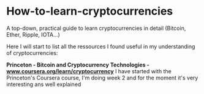 # How-to-learn-cryptocurrencies
A top-down, practical guide to learn cryptocurrencies in detail (Bitcoin, Ether, Ripple, IOTA...)

Here I will start to list all the ressources I found useful in my understanding of cryptocurrencies: 

**Princeton - Bitcoin and Cryptocurrency Technologies - www.coursera.org/learn/cryptocurrency**
I have started with the Princeton's Coursera course, I'm doing week 2 and for the moment it's very interesting ans well explained

